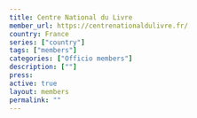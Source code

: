 ```yaml
---
title: Centre National du Livre
member_url: https://centrenationaldulivre.fr/
country: France
series: ["country"] 
tags: ["members"]
categories: ["Officio members"]
description: [""]
press:
active: true
layout: members 
permalink: ""
---
```

